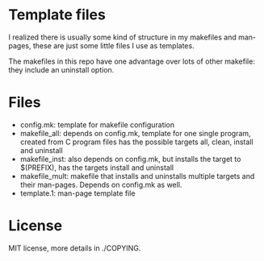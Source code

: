 Template files
==============

I realized there is usually some kind of structure
in my makefiles and man-pages, these are just some little
files I use as templates.

The makefiles in this repo have one advantage over lots of other makefile:
they include an uninstall option.

Files
=====

* config.mk: template for makefile configuration
*	makefile_all: depends on config.mk, template
	for one single program, created from C program files
	has the possible targets all, clean, install and uninstall
*	makefile_inst: also depends on config.mk, but installs the target
	to $(PREFIX), has the targets install and uninstall
*	makefile_mult: makefile that installs and uninstalls multiple
	targets and their man-pages. Depends on config.mk as well.
* template.1: man-page template file

License
=======

MIT license, more details in ./COPYING.
